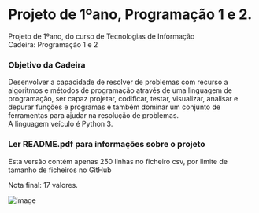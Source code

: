 
# Projeto de 1ºano, Programação 1 e 2.
Projeto de 1ºano, do curso de Tecnologias de Informação <br>
Cadeira: Programação 1 e 2 

### Objetivo da Cadeira
Desenvolver a capacidade de resolver de problemas com recurso a algoritmos e métodos de programação através de uma linguagem de programação, ser capaz projetar, codificar, testar, visualizar, analisar e depurar funções e programas e também dominar um conjunto de ferramentas para ajudar na resolução de problemas. <br>
A linguagem veículo é Python 3.

### Ler README.pdf para informações sobre o projeto
Esta versão contém apenas 250 linhas no ficheiro csv, por limite de tamanho de ficheiros no GitHub <br>

Nota final: 17 valores.

![image](https://user-images.githubusercontent.com/105118849/167371494-5ec3f377-a6ef-4998-b682-3d4d00c0c949.png)

